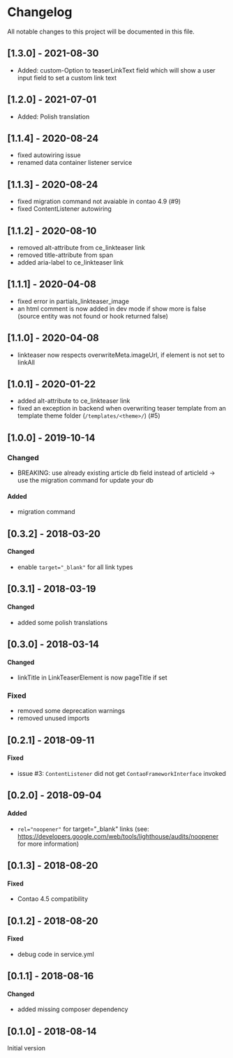 # Changelog
All notable changes to this project will be documented in this file.

## [1.3.0] - 2021-08-30
- Added: custom-Option to teaserLinkText field which will show a user input field to set a custom link text

## [1.2.0] - 2021-07-01
- Added: Polish translation

## [1.1.4] - 2020-08-24
- fixed autowiring issue
- renamed data container listener service

## [1.1.3] - 2020-08-24
- fixed migration command not avaiable in contao 4.9 (#9)
- fixed ContentListener autowiring

## [1.1.2] - 2020-08-10
- removed alt-attribute from ce_linkteaser link
- removed title-attribute from span
- added aria-label to ce_linkteaser link

## [1.1.1] - 2020-04-08
- fixed error in partials_linkteaser_image
- an html comment is now added in dev mode if show more is false (source entity was not found or hook returned false)

## [1.1.0] - 2020-04-08
- linkteaser now respects overwriteMeta.imageUrl, if element is not set to linkAll

## [1.0.1] - 2020-01-22
- added alt-attribute to ce_linkteaser link
- fixed an exception in backend when overwriting teaser template from an template theme folder (`/templates/<theme>/`) (#5)

## [1.0.0] - 2019-10-14

### Changed
* BREAKING: use already existing article db field instead of articleId -> use the migration command for update your db

#### Added
* migration command


## [0.3.2] - 2018-03-20

#### Changed
* enable `target="_blank"` for all link types

## [0.3.1] - 2018-03-19

#### Changed
* added some polish translations

## [0.3.0] - 2018-03-14

#### Changed
* linkTitle in LinkTeaserElement is now pageTitle if set

### Fixed
* removed some deprecation warnings
* removed unused imports

## [0.2.1] - 2018-09-11

#### Fixed
* issue #3: `ContentListener` did not get `ContaoFrameworkInterface` invoked

## [0.2.0] - 2018-09-04

#### Added
* `rel="noopener"` for target="_blank" links (see: https://developers.google.com/web/tools/lighthouse/audits/noopener for more information)

## [0.1.3] - 2018-08-20

#### Fixed
* Contao 4.5 compatibility

## [0.1.2] - 2018-08-20

#### Fixed
* debug code in service.yml

## [0.1.1] - 2018-08-16

#### Changed
* added missing composer dependency

## [0.1.0] - 2018-08-14

Initial version


